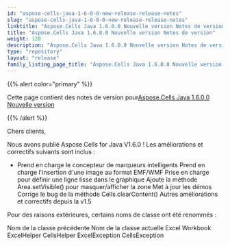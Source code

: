 ```yaml
---
id: "aspose-cells-java-1-6-0-0-new-release-release-notes"
slug: "aspose-cells-java-1-6-0-0-new-release-release-notes"
linktitle: "Aspose.Cells Java 1.6.0.0 Nouvelle version Notes de version"
title: "Aspose.Cells Java 1.6.0.0 Nouvelle version Notes de version"
weight: 120
description: "Aspose.Cells Java 1.6.0.0 Nouvelle version Notes de version – the latest updates and fixes."
type: "repository"
layout: "release"
family_listing_page_title: "Aspose.Cells Java 1.6.0.0 Nouvelle version Notes de version"
---
```

{{% alert color="primary" %}} 

 Cette page contient des notes de version pour[Aspose.Cells Java 1.6.0.0 Nouvelle version](https://releases.aspose.com/cells/java/new-releases/aspose.cells-java-1.6.0.0-new-release/)

{{% /alert %}} 

 Chers clients,

 Nous avons publié Aspose.Cells for Java V1.6.0 ! Les améliorations et correctifs suivants sont inclus :

- Prend en charge le concepteur de marqueurs intelligents
 Prend en charge l'insertion d'une image au format EMF/WMF
 Prise en charge pour définir une ligne lisse dans le graphique
Ajoute la méthode Area.setVisible() pour masquer/afficher la zone
 Met à jour les démos
 Corrige le bug de la méthode Cells.clearContent()
 Autres améliorations et correctifs depuis la v1.5

 Pour des raisons extérieures, certains noms de classe ont été renommés :

 Nom de la classe précédente Nom de la classe actuelle Excel Workbook ExcelHelper CellsHelper ExcelException CellsException




